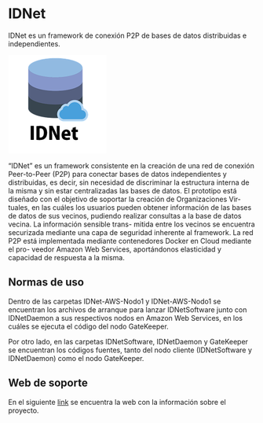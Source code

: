 # IDNet

IDNet es un framework de conexión P2P de bases de datos distribuidas e independientes.

![icono IDNet](/iconoIDNet.png)

“IDNet” es un framework consistente en la creación de una red de conexión Peer-to-Peer
(P2P) para conectar bases de datos independientes y distribuidas, es decir, sin necesidad de
discriminar la estructura interna de la misma y sin estar centralizadas las bases de datos.
El prototipo está diseñado con el objetivo de soportar la creación de Organizaciones Vir-
tuales, en las cuáles los usuarios pueden obtener información de las bases de datos de sus
vecinos, pudiendo realizar consultas a la base de datos vecina. La información sensible trans-
mitida entre los vecinos se encuentra securizada mediante una capa de seguridad inherente
al framework.
La red P2P está implementada mediante contenedores Docker en Cloud mediante el pro-
veedor Amazon Web Services, aportándonos elasticidad y capacidad de respuesta a la misma.

## Normas de uso

Dentro de las carpetas IDNet-AWS-Nodo1 y IDNet-AWS-Nodo1 se encuentran los archivos de arranque para lanzar IDNetSoftware junto con IDNetDaemon a sus respectivos nodos en Amazon Web Services, en los cuáles se ejecuta el código del nodo GateKeeper.

Por otro lado, en las carpetas IDNetSoftware, IDNetDaemon y GateKeeper se encuentran los códigos fuentes, tanto del nodo cliente (IDNetSoftware y IDNetDaemon) como el nodo GateKeeper.

## Web de soporte
En el siguiente [link](http://lorenpaz.github.io/IDNet) se encuentra la web con la información sobre el proyecto.
 
